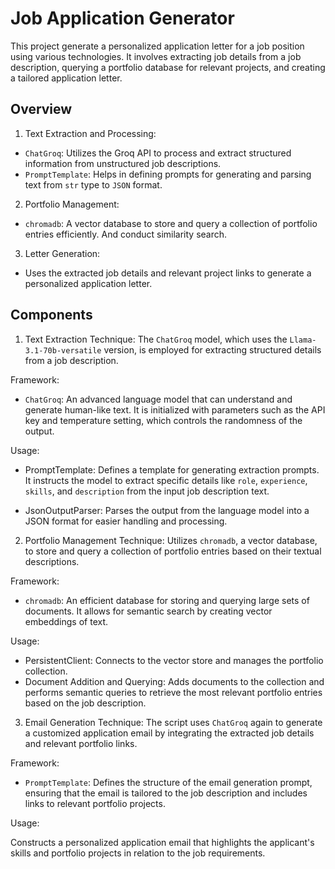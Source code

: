 # Job Application Generator

This project generate a personalized application letter for a job position using various technologies. It involves extracting job details from a job description, querying a portfolio database for relevant projects, and creating a tailored application letter.

## Overview
1. Text Extraction and Processing:

- `ChatGroq`: Utilizes the Groq API to process and extract structured information from unstructured job descriptions.
- `PromptTemplate`: Helps in defining prompts for generating and parsing text from `str` type to `JSON` format.

2. Portfolio Management:
- `chromadb`: A vector database to store and query a collection of portfolio entries efficiently. And conduct similarity search.

3. Letter Generation:
- Uses the extracted job details and relevant project links to generate a personalized application letter.

## Components
1. Text Extraction
Technique: The `ChatGroq` model, which uses the `Llama-3.1-70b-versatile` version, is employed for extracting structured details from a job description.

Framework:

- `ChatGroq`: An advanced language model that can understand and generate human-like text. It is initialized with parameters such as the API key and temperature setting, which controls the randomness of the output.

Usage:

- PromptTemplate: Defines a template for generating extraction prompts. It instructs the model to extract specific details like `role`, `experience`, `skills`, and `description` from the input job description text.

- JsonOutputParser: Parses the output from the language model into a JSON format for easier handling and processing.
  
2. Portfolio Management
Technique: Utilizes `chromadb`, a vector database, to store and query a collection of portfolio entries based on their textual descriptions.

Framework:

- `chromadb`: An efficient database for storing and querying large sets of documents. It allows for semantic search by creating vector embeddings of text.

Usage:

- PersistentClient: Connects to the vector store and manages the portfolio collection.
- Document Addition and Querying: Adds documents to the collection and performs semantic queries to retrieve the most relevant portfolio entries based on the job description.

3. Email Generation
Technique: The script uses `ChatGroq` again to generate a customized application email by integrating the extracted job details and relevant portfolio links.

Framework:

- `PromptTemplate`: Defines the structure of the email generation prompt, ensuring that the email is tailored to the job description and includes links to relevant portfolio projects.

Usage:

Constructs a personalized application email that highlights the applicant's skills and portfolio projects in relation to the job requirements.


